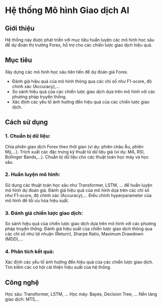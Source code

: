 # Hệ thống Mô hình Giao dịch AI
## Giới thiệu
Hệ thống này được phát triển với mục tiêu huấn luyện các mô hình học sâu để dự đoán thị trường Forex, hỗ trợ cho các chiến lược giao dịch hiệu quả.

## Mục tiêu
Xây dựng các mô hình học sâu tiên tiến để dự đoán giá Forex.
* Đánh giá hiệu quả của mô hình thông qua các chỉ số như F1-score, độ chính xác (Accuracy),...
* So sánh hiệu quả của các chiến lược giao dịch dựa trên mô hình với các phương pháp truyền thống.
* Xác định các yếu tố ảnh hưởng đến hiệu quả của các chiến lược giao dịch.
## Cách sử dụng
### 1. Chuẩn bị dữ liệu:

Chia phiên giao dịch Forex theo thời gian (ví dụ: phiên châu Âu, phiên Mỹ,...).
Trích xuất các đặc trưng kỹ thuật từ dữ liệu giá (ví dụ: MA, RSI, Bollinger Bands,...).
Chuẩn bị dữ liệu cho các thuật toán học máy và học sâu.

### 2. Huấn luyện mô hình:

Sử dụng các thuật toán học sâu như Transformer, LSTM, ... để huấn luyện mô hình dự đoán giá.
Đánh giá hiệu quả của mô hình dựa trên các chỉ số như F1-score, độ chính xác (Accuracy),...
Điều chỉnh hyperparameter của mô hình để tối ưu hóa hiệu suất.

### 3. Đánh giá chiến lược giao dịch:

So sánh hiệu quả của chiến lược giao dịch dựa trên mô hình với các phương pháp truyền thống.
Đánh giá hiệu suất của chiến lược giao dịch thông qua các chỉ số như lợi nhuận (Return), Sharpe Ratio, Maximum Drawdown (MDD),...

### 4. Phân tích kết quả:

Xác định các yếu tố ảnh hưởng đến hiệu quả của các chiến lược giao dịch.
Tìm kiếm các cơ hội cải thiện hiệu suất của hệ thống.

## Công nghệ
Học sâu: Transformer, LSTM, ...
Học máy: Bayes, Decision Tree, ...
Nền tảng giao dịch: MT5,...
